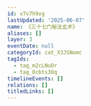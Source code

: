 ```yaml
---
id: v7v7h9vg
lastUpdated: '2025-06-07'
name: 《三十七门秘法玄术》
aliases: []
layer: 3
eventDate: null
categoryId: cat_X3JSNomc
tagIds:
  - tag_m2cLNuOr
  - tag_Ocbts3Oq
timelineEvents: []
relations: []
titledLinks: []
---
```


